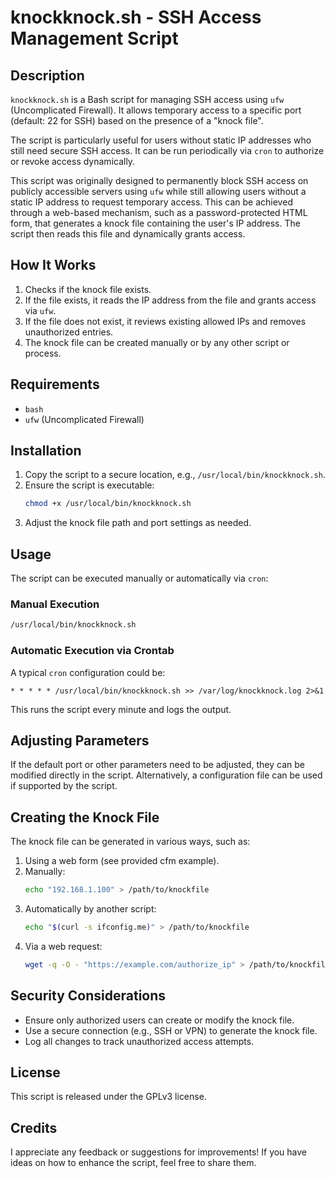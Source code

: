 # knockknock.sh - SSH Access Management Script

## Description

`knockknock.sh` is a Bash script for managing SSH access using `ufw` (Uncomplicated Firewall). 
It allows temporary access to a specific port (default: 22 for SSH) based on the presence of a "knock file".

The script is particularly useful for users without static IP addresses who still need secure SSH access. It can be run periodically via `cron` to authorize or revoke access dynamically.

This script was originally designed to permanently block SSH access on publicly accessible servers using `ufw` while still allowing users without a static IP address to request temporary access. This can be achieved through a web-based mechanism, such as a password-protected HTML form, that generates a knock file containing the user's IP address. The script then reads this file and dynamically grants access.

## How It Works

1. Checks if the knock file exists.
2. If the file exists, it reads the IP address from the file and grants access via `ufw`.
3. If the file does not exist, it reviews existing allowed IPs and removes unauthorized entries.
4. The knock file can be created manually or by any other script or process.

## Requirements

- `bash`
- `ufw` (Uncomplicated Firewall)

## Installation

1. Copy the script to a secure location, e.g., `/usr/local/bin/knockknock.sh`.
2. Ensure the script is executable:
   ```bash
   chmod +x /usr/local/bin/knockknock.sh
   ```
3. Adjust the knock file path and port settings as needed.

## Usage

The script can be executed manually or automatically via `cron`:

### Manual Execution
```bash
/usr/local/bin/knockknock.sh
```

### Automatic Execution via Crontab
A typical `cron` configuration could be:

```cron
* * * * * /usr/local/bin/knockknock.sh >> /var/log/knockknock.log 2>&1
```

This runs the script every minute and logs the output.

## Adjusting Parameters

If the default port or other parameters need to be adjusted, they can be modified directly in the script. Alternatively, a configuration file can be used if supported by the script.

## Creating the Knock File

The knock file can be generated in various ways, such as:

1. Using a web form (see provided cfm example).
2. Manually:
   ```bash
   echo "192.168.1.100" > /path/to/knockfile
   ```
3. Automatically by another script:
   ```bash
   echo "$(curl -s ifconfig.me)" > /path/to/knockfile
   ```
4. Via a web request:
   ```bash
   wget -q -O - "https://example.com/authorize_ip" > /path/to/knockfile
   ```

## Security Considerations

- Ensure only authorized users can create or modify the knock file.
- Use a secure connection (e.g., SSH or VPN) to generate the knock file.
- Log all changes to track unauthorized access attempts.

## License

This script is released under the GPLv3 license.

## Credits

I appreciate any feedback or suggestions for improvements! If you have ideas on how to enhance the script, feel free to share them.

